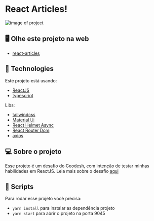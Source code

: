 # React Articles!
<img src="https://user-images.githubusercontent.com/62245391/236486734-a785fb29-8c34-47c9-a173-c655931a3530.png" alt="image of project" />

## 🖥️ Olhe este projeto na web
- [react-articles](https://react-coodesh-challenge.vercel.app)

## 🚀 Technologies

Este projeto está usando: 
- [ReactJS](https://reactjs.org)
- [typescript](https://www.typescriptlang.org)

Libs:
- [tailwindcss](https://tailwindcss.com)
- [Material Ui](https://mui.com)
- [React Helmet Async](https://www.npmjs.com/package/react-helmet-async)
- [React Router Dom](https://reactrouter.com/en/main)
- [axios](https://axios-http.com/ptbr/docs/intro)

## 💻 Sobre o projeto

Esse projeto é um desafio do Coodesh, com intenção de testar minhas habilidades em ReactJS. Leia mais sobre o desafio <a href="https://github.com/renanwilson/react-coodesh-challenge/tree/master/aboutchallenge">aqui</a>

## 📜 Scripts

Para rodar esse projeto você precisa:

- `yarn install` para instalar as dependência projeto
- `yarn start` para abrir o projeto na porta 9045
